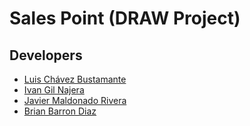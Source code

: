 # Sales Point (DRAW Project)

## Developers
- [Luis Chávez Bustamante](http://github.com/luischavez) 
- [Ivan Gil Najera](http://github.com/) 
- [Javier Maldonado Rivera](http://github.com/) 
- [Brian Barron Diaz](http://github.com/) 